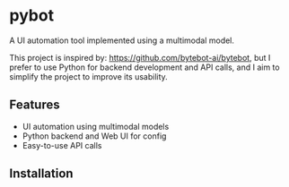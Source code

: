 # pybot
A UI automation tool implemented using a multimodal model.

This project is inspired by: https://github.com/bytebot-ai/bytebot, but I prefer to use Python for backend development and API calls, and I aim to simplify the project to improve its usability.

## Features
- UI automation using multimodal models
- Python backend and Web UI for config
- Easy-to-use API calls

## Installation
